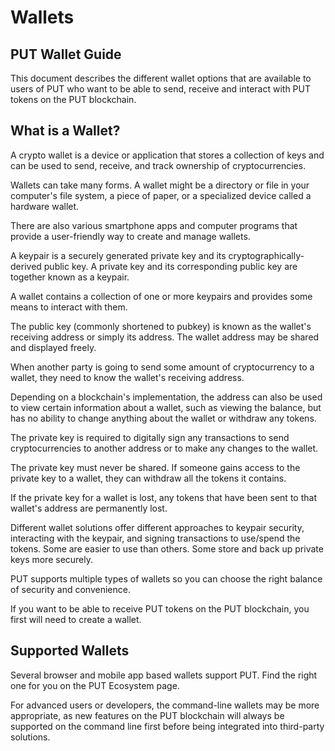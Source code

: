# Wallets

## PUT Wallet Guide

This document describes the different wallet options that are available to users of PUT who want to be able to send, receive and interact with PUT tokens on the PUT blockchain.

## What is a Wallet?

A crypto wallet is a device or application that stores a collection of keys and can be used to send, receive, and track ownership of cryptocurrencies.&#x20;

Wallets can take many forms. A wallet might be a directory or file in your computer's file system, a piece of paper, or a specialized device called a hardware wallet.&#x20;

There are also various smartphone apps and computer programs that provide a user-friendly way to create and manage wallets.

A keypair is a securely generated private key and its cryptographically-derived public key. A private key and its corresponding public key are together known as a keypair.&#x20;

A wallet contains a collection of one or more keypairs and provides some means to interact with them.

The public key (commonly shortened to pubkey) is known as the wallet's receiving address or simply its address. The wallet address may be shared and displayed freely.&#x20;

When another party is going to send some amount of cryptocurrency to a wallet, they need to know the wallet's receiving address.&#x20;

Depending on a blockchain's implementation, the address can also be used to view certain information about a wallet, such as viewing the balance, but has no ability to change anything about the wallet or withdraw any tokens.

The private key is required to digitally sign any transactions to send cryptocurrencies to another address or to make any changes to the wallet.&#x20;

The private key must never be shared. If someone gains access to the private key to a wallet, they can withdraw all the tokens it contains.&#x20;

If the private key for a wallet is lost, any tokens that have been sent to that wallet's address are permanently lost.

Different wallet solutions offer different approaches to keypair security, interacting with the keypair, and signing transactions to use/spend the tokens. Some are easier to use than others. Some store and back up private keys more securely.&#x20;

PUT supports multiple types of wallets so you can choose the right balance of security and convenience.

If you want to be able to receive PUT tokens on the PUT blockchain, you first will need to create a wallet.

## Supported Wallets

Several browser and mobile app based wallets support PUT. Find the right one for you on the PUT Ecosystem page.

For advanced users or developers, the command-line wallets may be more appropriate, as new features on the PUT blockchain will always be supported on the command line first before being integrated into third-party solutions.
